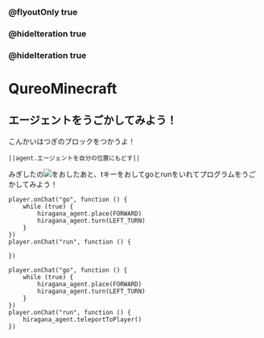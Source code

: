 ### @flyoutOnly true
### @hideIteration true
### @hideIteration true
# QureoMinecraft

## エージェントをうごかしてみよう！

こんかいはつぎのブロックをつかうよ！

``||agent.エージェントを自分の位置にもどす||``

みぎしたの![](https://raw.githubusercontent.com/camp-minecraft/TechkidsCampTutorial/master/images/playbutton.png)をおしたあと、tキーをおしてgoとrunをいれてプログラムをうごかしてみよう！

```template
player.onChat("go", function () {
    while (true) {
        hiragana_agent.place(FORWARD)
        hiragana_agent.turn(LEFT_TURN)
    }
})
player.onChat("run", function () {

})
```

```ghost
player.onChat("go", function () {
    while (true) {
        hiragana_agent.place(FORWARD)
        hiragana_agent.turn(LEFT_TURN)
    }
})
player.onChat("run", function () {
    hiragana_agent.teleportToPlayer()
})
```